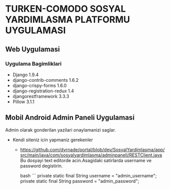 # TURKEN-COMODO SOSYAL YARDIMLASMA PLATFORMU UYGULAMASI #

## Web Uygulamasi ##
### Uygulama Bagimliklari ###

- Django 1.9.4
- django-contrib-comments 1.6.2
- django-crispy-forms 1.6.0
- django-registration-redux 1.4
- djangorestframework 3.3.3
- Pillow 3.1.1

## Mobil Android Admin Paneli Uygulamasi ##

Admin olarak gonderilan yazilari onaylamanizi saglar.

- Kendi siteniz icin yapmaniz gerekenler
  - https://github.com/dyrnade/portal/blob/dev/SosyalYardimlasma/app/src/main/java/com/sosyalyardimlasma/adminpaneli/RESTClient.java
    Bu dosyayi text editorde acin.Asagidaki satirlarda username ve password degistirin.

    bash ```
            private static final String username = "admin_username";
           private static final String password = "admin_password";
    ```


